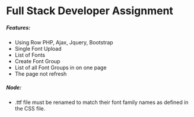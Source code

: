 <h1> Full Stack Developer Assignment </h1>

<h5>Features:</h5>
<ul>
    <li>Using Row PHP, Ajax, Jquery, Bootstrap</li>
    <li>Single Font Upload</li>
    <li>List of Fonts</li>
    <li>Create Font Group</li>
    <li>List of all Font Groups in on one page</li>
    <li>The page not refresh</li>
</ul>
<h5>Node:</h5>
<ul>
    <li>.ttf file must be renamed to match their font family names as defined in the CSS file.</li>
</ul>
